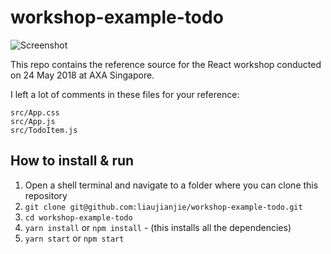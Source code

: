 # workshop-example-todo

![Screenshot](../master/public/screenshot.png?raw=true)

This repo contains the reference source for the React workshop conducted on 24 May 2018 at AXA Singapore.

I left a lot of comments in these files for your reference:

```
src/App.css
src/App.js
src/TodoItem.js
```

## How to install & run

1. Open a shell terminal and navigate to a folder where you can clone this repository
2. `git clone git@github.com:liaujianjie/workshop-example-todo.git`
3. `cd workshop-example-todo`
4. `yarn install` or `npm install` - (this installs all the dependencies)
5. `yarn start` or `npm start`
